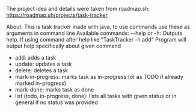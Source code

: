 The project idea and details were taken from roadmap.sh: https://roadmap.sh/projects/task-tracker

About: This is task tracker made with java, to use commands use these as arguments in command line
Available commands:
	--help or -h: Outputs help.
	If using command after help like "TaskTracker -h add"
	Program will output help specifically about given command

-	add: adds a task
-	update: updates a task
-	delete: deletes a task
-	mark-in-progress: marks task as in-progress (or as TODO if already marked in-progress)
-	mark-done: marks task as done
-	list (todo, in-progress, done): lists all tasks with given status or in general if no status was provided